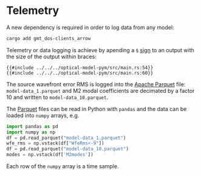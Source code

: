 # Telemetry

A new dependency is required in order to log data from any model:
 ```bash
cargo add gmt_dos-clients_arrow
```

Telemetry or data logging is achieve by apending a `$` [sign](https://docs.rs/gmt_dos-actors_dsl/latest/gmt_dos_actors_dsl/macro.actorscript.html#client-output-pair) to an output with the size of the output within braces:
```rust,no_run,noplayground
{{#include ../../../optical-model-pym/src/main.rs:54}}
{{#include ../../../optical-model-pym/src/main.rs:60}}

```
The source wavefront error RMS is logged into the [Apache Parquet](https://parquet.apache.org/) file: `model-data_1.parquet`
and M2 modal coefficients are decimated by a factor 10 and written to `model-data_10.parquet`.

The [Parquet](https://parquet.apache.org/) files can be read in Python with `pandas` and the data can be loaded into `numpy` arrays, e.g.
```python
import pandas as pd
import numpy as np
df = pd.read_parquet("model-data_1.parquet")
wfe_rms = np.vstack(df["WfeRms<-9"])
df = pd.read_parquet("model-data_10.parquet")
modes = np.vstack(df['M2modes'])
```
Each row of the `numpy` array is a time sample.

